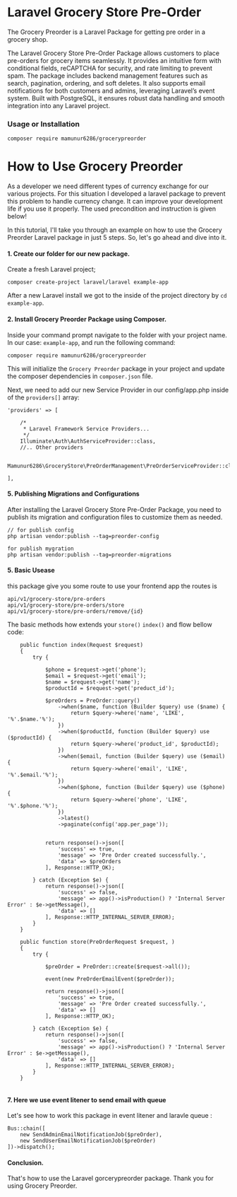 # Laravel Grocery Store Pre-Order
The Grocery Preorder is a Laravel Package for getting pre order in a grocery shop.

The Laravel Grocery Store Pre-Order Package allows customers to place pre-orders for grocery items seamlessly. It provides an intuitive form with conditional fields, reCAPTCHA for security, and rate limiting to prevent spam. The package includes backend management features such as search, pagination, ordering, and soft deletes. It also supports email notifications for both customers and admins, leveraging Laravel’s event system. Built with PostgreSQL, it ensures robust data handling and smooth integration into any Laravel project.

### Usage or Installation 
```
composer require mamunur6286/grocerypreorder
```

# How to Use Grocery Preorder
As a developer we need different types of currency exchange for our various projects. For this situation I developed a laravel package to prevent this problem to handle currency change. It can improve your development life if you use it properly. The used precondition and instruction is given below!

In this tutorial, I'll take you through an example on how to use the Grocery Preorder Laravel package in just 5 steps. So, let's go ahead and dive into it.

#### 1. Create our folder for our new package.

Create a fresh Laravel project;

```
composer create-project laravel/laravel example-app
```

After a new Laravel install we got to the inside of the project directory by ` cd example-app `.

#### 2. Install Grocery Preorder Package using Composer.

Inside your command prompt navigate to the folder with your project name. In our case: `example-app`, and run the following command:

```
composer require mamunur6286/grocerypreorder
```

This will initialize the `Grocery Preorder` package in your project and update the composer dependencies in `composer.json` file.

Next, we need to add our new Service Provider in our config/app.php inside of the `providers[]` array:

```
'providers' => [

    /*
     * Laravel Framework Service Providers...
     */
    Illuminate\Auth\AuthServiceProvider::class,
    //.. Other providers
    
    Mamunur6286\GroceryStore\PreOrderManagement\PreOrderServiceProvider::class,

],
```
#### 5. Publishing Migrations and Configurations
After installing the Laravel Grocery Store Pre-Order Package, you need to publish its migration and configuration files to customize them as needed.
```
// for publish config
php artisan vendor:publish --tag=preorder-config

for publish mygration
php artisan vendor:publish --tag=preorder-migrations

```

#### 5. Basic Usease
this package give you some route to use your frontend app the routes is 
```
api/v1/grocery-store/pre-orders
api/v1/grocery-store/pre-orders/store
api/v1/grocery-store/pre-orders/remove/{id}

```
The basic methods how extends your  `store()` `index()` and flow bellow code:

```
    public function index(Request $request)
    {
        try {

            $phone = $request->get('phone');
            $email = $request->get('email');
            $name = $request->get('name');
            $productId = $request->get('preduct_id');
            
            $preOrders = PreOrder::query()
                ->when($name, function (Builder $query) use ($name) {
                    return $query->where('name', 'LIKE', '%'.$name.'%');
                })
                ->when($productId, function (Builder $query) use ($productId) {
                    return $query->where('product_id', $productId);
                })
                ->when($email, function (Builder $query) use ($email) {
                    return $query->where('email', 'LIKE', '%'.$email.'%');
                })
                ->when($phone, function (Builder $query) use ($phone) {
                    return $query->where('phone', 'LIKE', '%'.$phone.'%');
                })
                ->latest()
                ->paginate(config('app.per_page'));


            return response()->json([
                'success' => true,
                'message' => 'Pre Order created successfully.',
                'data' => $preOrders
            ], Response::HTTP_OK);

        } catch (Exception $e) {
            return response()->json([
                'success' => false,
                'message' => app()->isProduction() ? 'Internal Server Error' : $e->getMessage(),
                'data' => []
            ], Response::HTTP_INTERNAL_SERVER_ERROR);
        }
    }

    public function store(PreOrderRequest $request, )
    {
        try {

            $preOrder = PreOrder::create($request->all());

            event(new PreOrderEmailEvent($preOrder));

            return response()->json([
                'success' => true,
                'message' => 'Pre Order created successfully.',
                'data' => []
            ], Response::HTTP_OK);

        } catch (Exception $e) {
            return response()->json([
                'success' => false,
                'message' => app()->isProduction() ? 'Internal Server Error' : $e->getMessage(),
                'data' => []
            ], Response::HTTP_INTERNAL_SERVER_ERROR);
        }
    }
    
```

#### 7. Here we use event litener to send email with queue 
Let's see how to work this package in event litener and laravle queue :

```
Bus::chain([
    new SendAdminEmailNotificationJob($preOrder), 
    new SendUserEmailNotificationJob($preOrder)
])->dispatch();
```


#### Conclusion. 
That's how to use the Laravel gorcerypreorder package. Thank you for using Grocery Preorder. 
